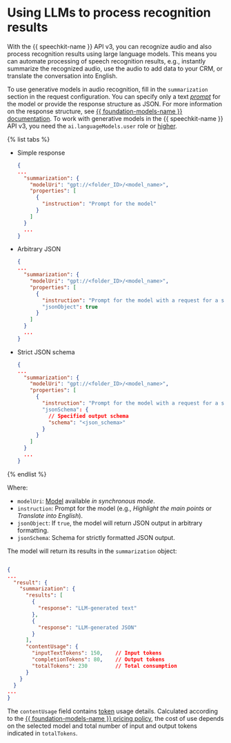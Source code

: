 # Using LLMs to process recognition results

With the {{ speechkit-name }} API v3, you can recognize audio and also process recognition results using large language models. This means you can automate processing of speech recognition results, e.g., instantly summarize the recognized audio, use the audio to add data to your CRM, or translate the conversation into English.

To use generative models in audio recognition, fill in the `summarization` section in the request configuration. You can specify only a text _[prompt](../../ai-studio/concepts/index.md#prompt)_ for the model or provide the response structure as JSON. For more information on the response structure, see [{{ foundation-models-name }} documentation](../../ai-studio/concepts/generation/structured-output.md). To work with generative models in the {{ speechkit-name }} API v3, you need the `ai.languageModels.user` role or [higher](../../ai-studio/security/index.md#service-roles).

{% list tabs %}

- Simple response

  ```json
  {
  ...
    "summarization": {
      "modelUri": "gpt://<folder_ID>/<model_name>",
      "properties": [
        {
          "instruction": "Prompt for the model"
        }
      ]
    }
    ...
  }
  ```

- Arbitrary JSON

  ```json
  {
  ...
    "summarization": {
      "modelUri": "gpt://<folder_ID>/<model_name>",
      "properties": [
        {
          "instruction": "Prompt for the model with a request for a specific response structure"
          "jsonObject": true
        }
      ]
    }
    ...
  }
  ```

- Strict JSON schema

  ```json
  {
  ...
    "summarization": {
      "modelUri": "gpt://<folder_ID>/<model_name>",
      "properties": [
        {
          "instruction": "Prompt for the model with a request for a specific response structure"
          "jsonSchema": {
            // Specified output schema 
            "schema": "<json_schema>"
          }
        }
      ]
    }
    ...
  }
  ```

{% endlist %}

Where: 
* `modelUri`: [Model](../../ai-studio/concepts/generation/models.md) available _in synchronous mode_.
* `instruction`: Prompt for the model (e.g., _Highlight the main points_ or _Translate into English_).
* `jsonObject`: If `true`, the model will return JSON output in arbitrary formatting.
* `jsonSchema`: Schema for strictly formatted JSON output.


The model will return its results in the `summarization` object:

```json

{
...
  "result": {
    "summarization": {
      "results": [
        {
          "response": "LLM-generated text"
        },
        {
          "response": "LLM-generated JSON"
        }
      ],
      "contentUsage": {
        "inputTextTokens": 150,    // Input tokens
        "completionTokens": 80,    // Output tokens
        "totalTokens": 230         // Total consumption
      }
    }
  }
...
}
```

The `contentUsage` field contains [token](../../ai-studio/concepts/generation/tokens.md) usage details. Calculated according to the [{{ foundation-models-name }} pricing policy](../../ai-studio/pricing.md), the cost of use depends on the selected model and total number of input and output tokens indicated in `totalTokens`.